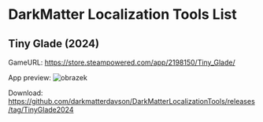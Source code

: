 # DarkMatter Localization Tools List

## Tiny Glade (2024)
GameURL: https://store.steampowered.com/app/2198150/Tiny_Glade/

App preview:
![obrazek](https://github.com/user-attachments/assets/876d4df9-6e34-416b-98e3-8f8705951d65)

Download: https://github.com/darkmatterdavson/DarkMatterLocalizationTools/releases/tag/TinyGlade2024
